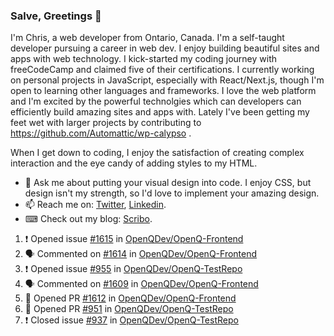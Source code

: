 ### Salve, Greetings 👋

I'm Chris, a web developer from Ontario, Canada. I'm a self-taught developer pursuing a career in web dev. I enjoy building beautiful sites and apps with web technology.
I kick-started my coding journey with freeCodeCamp and claimed five of their certifications.  I currently working on personal projects in JavaScript, especially with React/Next.js, though I'm open to learning other languages and frameworks. I love the web platform and I'm excited by the powerful technolgies which can developers can efficiently build amazing sites and apps with. Lately I've been getting my feet wet with larger projects by contributing to https://github.com/Automattic/wp-calypso .

When I get down to coding, I enjoy the satisfaction of creating complex interaction and the eye candy of adding styles to my HTML. 

- 💬 Ask me about putting your visual design into code. I enjoy CSS, but design isn't my strength, so I'd love to implement your amazing design.
- 📫 Reach me on: [Twitter](https://twitter.com/Christo28120856), [Linkedin](https://www.linkedin.com/in/christopher-stevers-07b9a5204/).
- ⌨ Check out my blog: [Scribo](https://christopherstevers.cf).
<!--
**Christopher-Stevers/Christopher-Stevers** is a ✨ _special_ ✨ repository because its `README.md` (this file) appears on your GitHub profile.

Here are some ideas to get you started:

- 🔭 I’m currently working on ...
- 🌱 I’m currently learning ...
- 👯 I’m looking to collaborate on ...
- 🤔 I’m looking for help with ...
- 😄 Pronouns: ...
- ⚡ Fun fact: ...
-->

<!--START_SECTION:activity-->
1. ❗️ Opened issue [#1615](https://github.com/OpenQDev/OpenQ-Frontend/issues/1615) in [OpenQDev/OpenQ-Frontend](https://github.com/OpenQDev/OpenQ-Frontend)
2. 🗣 Commented on [#1614](https://github.com/OpenQDev/OpenQ-Frontend/issues/1614) in [OpenQDev/OpenQ-Frontend](https://github.com/OpenQDev/OpenQ-Frontend)
3. ❗️ Opened issue [#955](https://github.com/OpenQDev/OpenQ-TestRepo/issues/955) in [OpenQDev/OpenQ-TestRepo](https://github.com/OpenQDev/OpenQ-TestRepo)
4. 🗣 Commented on [#1609](https://github.com/OpenQDev/OpenQ-Frontend/issues/1609) in [OpenQDev/OpenQ-Frontend](https://github.com/OpenQDev/OpenQ-Frontend)
5. 💪 Opened PR [#1612](https://github.com/OpenQDev/OpenQ-Frontend/pull/1612) in [OpenQDev/OpenQ-Frontend](https://github.com/OpenQDev/OpenQ-Frontend)
6. 💪 Opened PR [#951](https://github.com/OpenQDev/OpenQ-TestRepo/pull/951) in [OpenQDev/OpenQ-TestRepo](https://github.com/OpenQDev/OpenQ-TestRepo)
7. ❗️ Closed issue [#937](https://github.com/OpenQDev/OpenQ-TestRepo/issues/937) in [OpenQDev/OpenQ-TestRepo](https://github.com/OpenQDev/OpenQ-TestRepo)
<!--END_SECTION:activity-->
